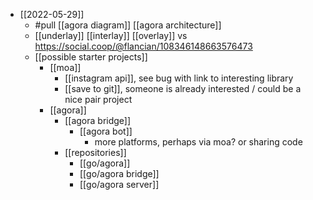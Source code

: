 - [[2022-05-29]]
    - #pull [[agora diagram]] [[agora architecture]]
    - [[underlay]] [[interlay]] [[overlay]] vs https://social.coop/@flancian/108346148663576473
    - [[possible starter projects]]
        - [[moa]]
            - [[instagram api]], see bug with link to interesting library
            - [[save to git]], someone is already interested / could be a nice pair project
        - [[agora]]
            - [[agora bridge]]
                - [[agora bot]]
                    - more platforms, perhaps via moa? or sharing code
            - [[repositories]]
                - [[go/agora]]
                - [[go/agora bridge]]
                - [[go/agora server]]
    
